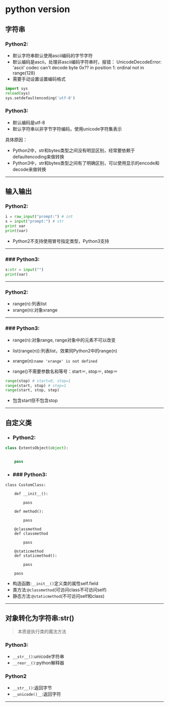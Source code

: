 # python version




## 字符串
### Python2:
- 默认字符串默认使用ascii编码的字节字符
- 默认编码是ascii，处理非ascii编码字符串时，报错：
UnicodeDecodeError: 'ascii' codec can't decode byte 0x?? in position 1: ordinal not in range(128)
- 需要手动设置设置编码格式
```py
import sys
reload(sys)
sys.setdefaultencoding('utf-8')
```

### Python3:
- 默认编码是utf-8
- 默认字符串以非字节字符编码，使用unicode字符集表示

具体原因：
- Python2中，str和bytes类型之间没有明显区别，经常要依赖于defaultencoding来做转换
- Python3中，str和bytes类型之间有了明确区别，可以使用显示的encode和decode来做转换


---
## 输入输出

### Python2:
```py
i = raw_input("prompt:") # int
s = input("prompt:") # str
print var
print(var)
```
- Python2不支持使用冒号指定类型，Python3支持
------------------------------------------------

### ### Python3:

```py
s:str = input("")
print(var)
```


---


### Python2:
- range(n):列表list
- xrange(n):对象xrange

------------------------------------------------


### ### Python3:
- range(n):对象range, range对象中的元素不可以改变
- list(range(n)):列表list，效果同Python2中的range(n)
- xrange(n):`name 'xrange' is not defined`

- range()不需要参数名和等号：start＝, stop＝, step＝
```py
range(stop) # start=0, stop=1
range(start, stop) # step=1
range(start, stop, step)
```
- 包含start但不包含stop

---
## 自定义类

- ### Python2:
```py
class ExtentsObject(object):


    pass
```
- ### ### Python3:
```
class CustomClass:

    def __init__():

        pass

    def method():

        pass

    @classmethod
    def classmethod

        pass

    @staticmethod
    def staticmethod():

        pass

    pass
```
- 构造函数:`__init__()`定义类的属性self.field
- 类方法:`@classmethod`(可访问class不可访问self)
- 静态方法:`@staticmethod`(不可访问self和class)

---

## 对象转化为字符串:str()
> 本质是执行类的魔法方法

### Python3:
- `__str__()`:unicode字符串
- `__reor__()`:python解释器


### Python2
- `__str__()`:返回字节
- `__unicode()__`:返回字符



---


